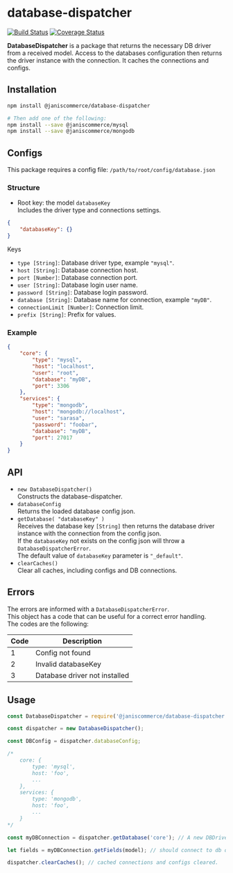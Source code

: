 # database-dispatcher

[![Build Status](https://travis-ci.org/janis-commerce/database-dispatcher.svg?branch=JCN-68-database-dispatcher)](https://travis-ci.org/janis-commerce/database-dispatcher)
[![Coverage Status](https://coveralls.io/repos/github/janis-commerce/database-dispatcher/badge.svg?branch=JCN-68-database-dispatcher)](https://coveralls.io/github/janis-commerce/database-dispatcher?branch=JCN-68-database-dispatcher)

**DatabaseDispatcher** is a package that returns the necessary DB driver from a received model. Access to the databases configuration then returns the driver instance with the connection. It caches the connections and configs.

## Installation

```sh
npm install @janiscommerce/database-dispatcher

# Then add one of the following:
npm install --save @janiscommerce/mysql
npm install --save @janiscommerce/mongodb
```

## Configs

This package requires a config file: `/path/to/root/config/database.json`  

### Structure

- Root key: the model `databaseKey`  
Includes the driver type and connections settings.  

```json
{
    "databaseKey": {}
}
```

Keys  

- `type [String]`: Database driver type, example `"mysql"`.  
- `host [String]`: Database connection host.  
- `port [Number]`: Database connection port.  
- `user [String]`: Database login user name.  
- `password [String]`: Database login password.  
- `database [String]`: Database name for connection, example `"myDB"`.  
- `connectionLimit [Number]`: Connection limit.  
- `prefix [String]`: Prefix for values.  

### Example

```json
{
    "core": {
        "type": "mysql",
        "host": "localhost",
        "user": "root",
        "database": "myDB",
        "port": 3306
    },
    "services": {
        "type": "mongodb",
        "host": "mongodb://localhost",
        "user": "sarasa",
        "password": "foobar",
        "database": "myDB",
        "port": 27017
    }
}
```

## API

- `new DatabaseDispatcher()`  
Constructs the database-dispatcher.  
- `databaseConfig`  
Returns the loaded database config json.  
- `getDatabase( "databaseKey" )`  
Receives the database key `[String]` then returns the database driver instance with the connection from the config json.  
If the `databaseKey` not exists on the config json will throw a `DatabaseDispatcherError`.  
The default value of `databaseKey` parameter is `"_default"`.  
- `clearCaches()`  
Clear all caches, including configs and DB connections.

## Errors

The errors are informed with a `DatabaseDispatcherError`.  
This object has a code that can be useful for a correct error handling.  
The codes are the following:  

| Code | Description                   |
|------|-------------------------------|
| 1    | Config not found              |
| 2    | Invalid databaseKey           |
| 3    | Database driver not installed |

## Usage

```js
const DatabaseDispatcher = require('@janiscommerce/database-dispatcher');

const dispatcher = new DatabaseDispatcher();

const DBConfig = dispatcher.databaseConfig;

/*
    core: {
        type: 'mysql',
        host: 'foo',
        ...
    },
    services: {
        type: 'mongodb',
        host: 'foo',
        ...
    }
*/

const myDBConnection = dispatcher.getDatabase('core'); // A new DBDriver instance is returned.

let fields = myDBConnection.getFields(model); // should connect to db driver and return the fields...

dispatcher.clearCaches(); // cached connections and configs cleared.
```
